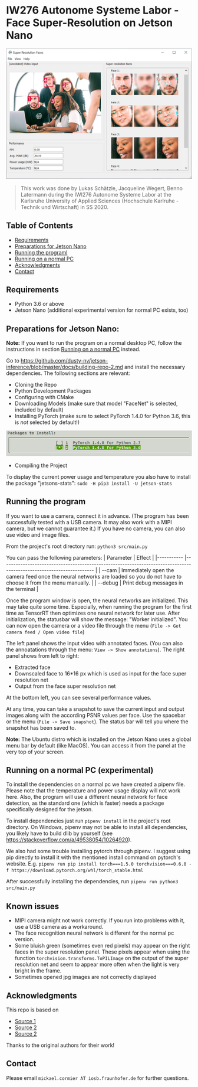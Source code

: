 # IW276 Autonome Systeme Labor - Face Super-Resolution on Jetson Nano

![Screenshot Program](https://github.com/Tummerhore/face-super-resolution/blob/master/readme_images/ScreenshotProgram.png?raw=true)

> This work was done by Lukas Schätzle, Jacqueline Wegert, Benno Latermann during the IWI276 Autonome Systeme Labor at the Karlsruhe University of Applied Sciences (Hochschule Karlruhe - Technik und Wirtschaft) in SS 2020. 


## Table of Contents

* [Requirements](#requirements)
* [Preparations for Jetson Nano](#preparations-for-jetson-nano)
* [Running the programl](#running-the-program)
* [Running on a normal PC](#running-on-a-normal-PC-experimental)
* [Acknowledgments](#acknowledgments)
* [Contact](#contact)

## Requirements

* Python 3.6 or above
* Jetson Nano (additional experimental version for normal PC exists, too)

## Preparations for Jetson Nano:

**Note:** If you want to run the program on a normal desktop PC, follow the instructions in section [Running on a normal PC](#running-on-a-normal-PC-experimental) instead.

Go to https://github.com/dusty-nv/jetson-inference/blob/master/docs/building-repo-2.md and install the necessary dependencies. The following sections are relevant:
* Cloning the Repo
* Python Development Packages
* Configuring with CMake
* Downloading Models (make sure that model "FaceNet" is selected, included by default)
* Installing PyTorch (make sure to select PyTorch 1.4.0 for Python 3.6, this is *not* selected by default!)

![Screenshot PyTorch installer](https://github.com/Tummerhore/face-super-resolution/blob/master/readme_images/ScreenshotPytorchInstallation.png?raw=true)

* Compiling the Project

To display the current power usage and temperature you also have to install the package "jetsons-stats": `sudo -H pip3 install -U jetson-stats`

## Running the program

If you want to use a camera, connect it in advance. (The program has been successfully tested with a USB camera. It may also work with a MIPI camera, but we cannot guarantee it.) If you have no camera, you can also use video and image files.

From the project's root directory run: `python3 src/main.py`

You can pass the following parameters:
| Parameter   | Effect                                                                                                                |
|-----------	|---------------------------------------------------------------------------------------------------------------------	|
| --cam     	| Immediately open the camera feed once the neural networks are loaded so you do not have to choose it from the menu manually. 	|
| --debug   	| Print debug messages in the terminal                                                                                	|

Once the program window is open, the neural networks are initialized. This may take quite some time. Especially, when running the program for the first time as TensorRT then optimizes one neural network for later use. After initialization, the statusbar will show the message: "Worker initialized". You can now open the camera or a video file through the menu (`File -> Get camera feed / Open video file`)

The left panel shows the input video with annotated faces. (You can also the annoatations through the menu: `View -> Show annotations`). The right panel shows from left to right:
* Extracted face
* Downscaled face to 16*16 px which is used as input for the face super resolution net
* Output from the face super resolution net

At the bottom left, you can see several performance values.

At any time, you can take a snapshot to save the current input and output images along with the according PSNR values per face. Use the spacebar or the menu (`File -> Save snapshot`). The status bar will tell you where the snapshot has been saved to.

**Note:** The Ubuntu distro which is installed on the Jetson Nano uses a global menu bar by default (like MacOS). You can access it from the panel at the very top of your screen.

## Running on a normal PC (experimental)

To install the dependencies on a normal pc we have created a pipenv file. Please note that the temperature and power usage display will not work here. Also, the program will use a different neural network for face detection, as the standard one (which is faster) needs a package specifically designed for the jetson.

To install dependencies just run `pipenv install` in the project's root directory. On Windows, pipenv may not be able to install all dependencies, you likely have to build dlib by yourself (see https://stackoverflow.com/a/49538054/10264920).

We also had some trouble installing pytorch through pipenv. I suggest using pip directly to install it with the mentioned install command on pytorch's website. E.g. `pipenv run pip install torch===1.5.0 torchvision===0.6.0 -f https://download.pytorch.org/whl/torch_stable.html`

After successfully installing the dependencies, run `pipenv run python3 src/main.py`

## Known issues

* MIPI camera might not work correctly. If you run into problems with it, use a USB camera as a workaround.
* The face recognition neural network is different for the normal pc version.
* Some bluish green (sometimes even red pixels) may appear on the right faces in the super resolution panel. These pixels appear when using the function `torchvision.transforms.ToPILImage` on the output of the super resolution net and seem to appear more often when the light is very bright in the frame.
* Sometimes opened jpg images are not correctly displayed

## Acknowledgments

This repo is based on
  - [Source 1](https://github.com/)
  - [Source 2](https://github.com/)
  - [Source 2](https://github.com/)

Thanks to the original authors for their work!

## Contact
Please email `mickael.cormier AT iosb.fraunhofer.de` for further questions.
